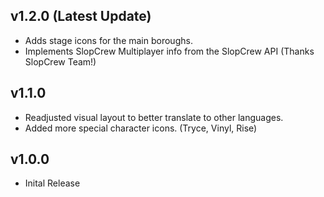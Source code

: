 ## v1.2.0 (Latest Update)
* Adds stage icons for the main boroughs.
* Implements SlopCrew Multiplayer info from the SlopCrew API (Thanks SlopCrew Team!)

## v1.1.0
* Readjusted visual layout to better translate to other languages.
* Added more special character icons. (Tryce, Vinyl, Rise)

## v1.0.0
* Inital Release
